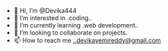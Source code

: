 - 👋 Hi, I’m @Devika444
- 👀 I’m interested in .coding..
- 🌱 I’m currently learning .web development..
- 💞️ I’m looking to collaborate on projects.
- 📫 How to reach me ..devikayemireddy@gmail.com

<!---
Devika444/Devika444 is a ✨ special ✨ repository because its `README.md` (this file) appears on your GitHub profile.
You can click the Preview link to take a look at your changes.
--->
